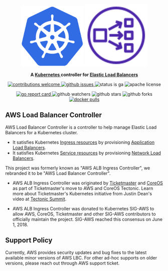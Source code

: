 <p align="center">
    <img src="assets/images/kubernetes_icon.svg" alt="Kubernetes logo" width="200" />
    <img src="assets/images/aws_load_balancer_icon.svg" alt="AWS Load Balancer logo" width="200" />
</p>
<p align="center">
    <strong>
        A
        <a href="https://kubernetes.io/">Kubernetes </a>
        controller for
        <a href="https://aws.amazon.com/elasticloadbalancing/">Elastic Load Balancers</a>
    </strong>
</p>
<p align="center">
    <a href="https://github.com/kubernetes-sigs/aws-load-balancer-controller/issues">
        <img src="https://img.shields.io/badge/contributions-welcome-brightgreen.svg?style=flat" alt="contributions welcome"/>
    </a>
    <a href="https://github.com/kubernetes-sigs/aws-load-balancer-controller/issues">
        <img src="https://img.shields.io/github/issues-raw/kubernetes-sigs/aws-load-balancer-controller?style=flat" alt="github issues"/>
    </a>
    <img src="https://img.shields.io/badge/status-ga-brightgreen?style=flat" alt="status is ga"/>
    <img src="https://img.shields.io/github/license/kubernetes-sigs/aws-load-balancer-controller?style=flat" alt="apache license"/>
</p>
<p align="center">
    <a href="https://goreportcard.com/report/github.com/kubernetes-sigs/aws-load-balancer-controller">
        <img src="https://goreportcard.com/badge/github.com/kubernetes-sigs/aws-load-balancer-controller" alt="go report card"/>
    </a>
    <img src="https://img.shields.io/github/watchers/kubernetes-sigs/aws-load-balancer-controller?style=social" alt="github watchers"/>
    <img src="https://img.shields.io/github/stars/kubernetes-sigs/aws-load-balancer-controller?style=social" alt="github stars"/>
    <img src="https://img.shields.io/github/forks/kubernetes-sigs/aws-load-balancer-controller?style=social" alt="github forks"/>
    <a href="https://hub.docker.com/r/amazon/aws-alb-ingress-controller/">
        <img src="https://img.shields.io/docker/pulls/amazon/aws-alb-ingress-controller" alt="docker pulls"/>
    </a>
</p>


## AWS Load Balancer Controller

AWS Load Balancer Controller is a controller to help manage Elastic Load Balancers for a Kubernetes cluster.

  - It satisfies Kubernetes [Ingress resources](https://kubernetes.io/docs/concepts/services-networking/ingress/) by provisioning [Application Load Balancers](https://docs.aws.amazon.com/elasticloadbalancing/latest/application/introduction.html).
  - It satisfies Kubernetes [Service resources](https://kubernetes.io/docs/concepts/services-networking/service/) by provisioning
[Network Load Balancers](https://docs.aws.amazon.com/elasticloadbalancing/latest/network/introduction.html).

This project was formerly known as "AWS ALB Ingress Controller", we rebranded it to be "AWS Load Balancer Controller".

  - AWS ALB Ingress Controller was originated by [Ticketmaster](https://github.com/ticketmaster) and [CoreOS](https://github.com/coreos) as part of Ticketmaster's move to AWS and CoreOS Tectonic. Learn more about Ticketmaster's Kubernetes initiative from Justin Dean's video at [Tectonic Summit](https://www.youtube.com/watch?v=wqXVKneP0Hg).

  - AWS ALB Ingress Controller was donated to Kubernetes SIG-AWS to allow AWS, CoreOS, Ticketmaster and other SIG-AWS contributors to officially maintain the project. SIG-AWS reached this consensus on June 1, 2018.


## Support Policy
Currently, AWS provides security updates and bug fixes to the latest available minor versions of AWS LBC. For other ad-hoc supports on older versions, please reach out through AWS support ticket.
